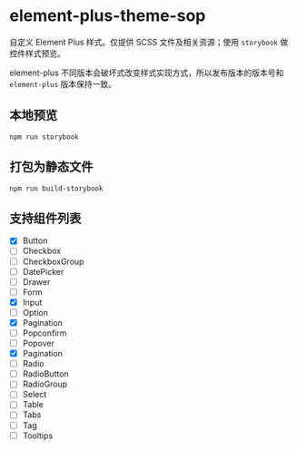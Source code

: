 # element-plus-theme-sop

自定义 Element Plus 样式。仅提供 SCSS 文件及相关资源；使用 `storybook` 做控件样式预览。

element-plus 不同版本会破坏式改变样式实现方式，所以发布版本的版本号和 `element-plus` 版本保持一致。

## 本地预览

```
npm run storybook
```

## 打包为静态文件

```
npm run build-storybook
```

## 支持组件列表

- [x] Button
- [ ] Checkbox
- [ ] CheckboxGroup
- [ ] DatePicker
- [ ] Drawer
- [ ] Form
- [x] Input
- [ ] Option
- [x] Pagination
- [ ] Popconfirm
- [ ] Popover
- [x] Pagination
- [ ] Radio
- [ ] RadioButton
- [ ] RadioGroup
- [ ] Select
- [ ] Table
- [ ] Tabs
- [ ] Tag
- [ ] Tooltips